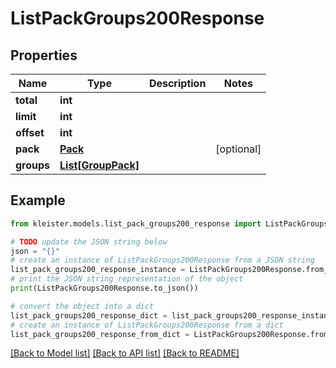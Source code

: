 # ListPackGroups200Response


## Properties

Name | Type | Description | Notes
------------ | ------------- | ------------- | -------------
**total** | **int** |  | 
**limit** | **int** |  | 
**offset** | **int** |  | 
**pack** | [**Pack**](Pack.md) |  | [optional] 
**groups** | [**List[GroupPack]**](GroupPack.md) |  | 

## Example

```python
from kleister.models.list_pack_groups200_response import ListPackGroups200Response

# TODO update the JSON string below
json = "{}"
# create an instance of ListPackGroups200Response from a JSON string
list_pack_groups200_response_instance = ListPackGroups200Response.from_json(json)
# print the JSON string representation of the object
print(ListPackGroups200Response.to_json())

# convert the object into a dict
list_pack_groups200_response_dict = list_pack_groups200_response_instance.to_dict()
# create an instance of ListPackGroups200Response from a dict
list_pack_groups200_response_from_dict = ListPackGroups200Response.from_dict(list_pack_groups200_response_dict)
```
[[Back to Model list]](../README.md#documentation-for-models) [[Back to API list]](../README.md#documentation-for-api-endpoints) [[Back to README]](../README.md)


